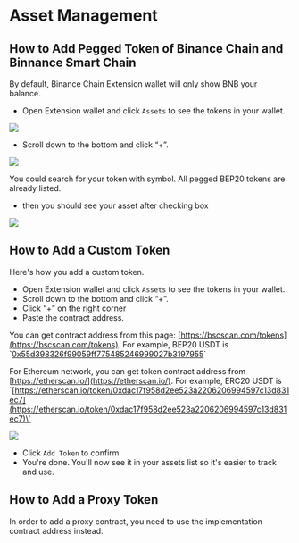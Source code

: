 # Asset Management

## How to Add Pegged Token of Binance Chain and Binnance Smart Chain

By default, Binance Chain Extension wallet will only show BNB your balance.

* Open Extension wallet and click `Assets` to see the tokens in your wallet.

![](https://community.binance.org/assets/uploads/files/1609816535105-3d0d47a9-19d5-4819-865c-02fdea089a20-image.png)

* Scroll down to the bottom and click “+”.

![](https://community.binance.org/assets/uploads/files/1609816575393-7754a8bd-f756-4931-bedb-a3c1a61ca3df-image.png)

You could search for your token with symbol. All pegged BEP20 tokens are already listed.

* then you should see your asset after checking box

![](https://community.binance.org/assets/uploads/files/1609816616678-60f1a87d-14f5-43f9-9b7c-bd3755611fea-image.png)

## How to Add a Custom Token 

Here's how you add a custom token.

* Open Extension wallet and click `Assets` to see the tokens in your wallet.
* Scroll down to the bottom and click “+”.
* Click “+” on the right corner 
* Paste the contract address. 

You can get contract address from this page:  [https://bscscan.com/tokens](https://bscscan.com/tokens).  For example, BEP20 USDT is \`[0x55d398326f99059ff775485246999027b3197955](https://bscscan.com/token/0x55d398326f99059ff775485246999027b3197955)\`

For Ethereum network, you can get token contract address from [https://etherscan.io/](https://etherscan.io/).  For example, ERC20 USDT is \`[https://etherscan.io/token/0xdac17f958d2ee523a2206206994597c13d831ec7](https://etherscan.io/token/0xdac17f958d2ee523a2206206994597c13d831ec7)\`



![](https://community.binance.org/assets/uploads/files/1609838881989-408b713b-0419-4e59-b552-a8c485a39d2c-image.png)

* Click `Add Token` to confirm
* You're done. You'll now see it in your assets list so it's easier to track and use.

## How to Add a Proxy Token

In order to add a proxy contract, you need to use the implementation contract address instead. 



